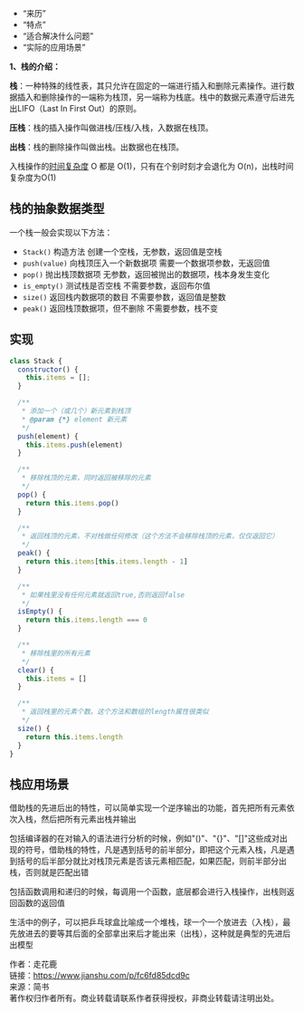 - “来历”
- “特点”
- “适合解决什么问题”
- “实际的应用场景”

**1、栈的介绍：**

**栈**：一种特殊的线性表，其只允许在固定的一端进行插入和删除元素操作。进行数据插入和删除操作的一端称为栈顶，另一端称为栈底。栈中的数据元素遵守后进先出LIFO（Last In First Out）的原则。

**压栈**：栈的插入操作叫做进栈/压栈/入栈，入数据在栈顶。

**出栈**：栈的删除操作叫做出栈。出数据也在栈顶。

入栈操作的[时间复杂度](https://so.csdn.net/so/search?q=%E6%97%B6%E9%97%B4%E5%A4%8D%E6%9D%82%E5%BA%A6&spm=1001.2101.3001.7020) O 都是 O(1)，只有在个别时刻才会退化为 O(n)，出栈时间复杂度为O(1)



## 栈的抽象数据类型

一个栈一般会实现以下方法：

-   `Stack()` 
	构造方法
	创建一个空栈，无参数，返回值是空栈
-   `push(value)` 
	向栈顶压入一个新数据项
	需要一个数据项参数，无返回值
-   `pop()` 
	抛出栈顶数据项
	无参数，返回被抛出的数据项，栈本身发生变化
-   `is_empty()` 
	测试栈是否空栈
	不需要参数，返回布尔值
-   `size()` 
	返回栈内数据项的数目
	不需要参数，返回值是整数
-   `peak()` 返回栈顶数据项，但不删除
	不需要参数，栈不变

## 实现
```js
class Stack {
  constructor() {
    this.items = [];
  }

  /**
   * 添加一个（或几个）新元素到栈顶
   * @param {*} element 新元素
   */
  push(element) {
    this.items.push(element)
  }

  /**
   * 移除栈顶的元素，同时返回被移除的元素
   */
  pop() {
    return this.items.pop()
  }

  /**
   * 返回栈顶的元素，不对栈做任何修改（这个方法不会移除栈顶的元素，仅仅返回它）
   */
  peak() {
    return this.items[this.items.length - 1]
  }

  /**
   * 如果栈里没有任何元素就返回true,否则返回false
   */
  isEmpty() {
    return this.items.length === 0
  }

  /**
   * 移除栈里的所有元素
   */
  clear() {
    this.items = []
  }

  /**
   * 返回栈里的元素个数。这个方法和数组的length属性很类似
   */
  size() {
    return this.items.length
  }
}
```



## 栈应用场景

借助栈的先进后出的特性，可以简单实现一个逆序输出的功能，首先把所有元素依次入栈，然后把所有元素出栈并输出

包括编译器的在对输入的语法进行分析的时候，例如"()"、"{}"、"[]"这些成对出现的符号，借助栈的特性，凡是遇到括号的前半部分，即把这个元素入栈，凡是遇到括号的后半部分就比对栈顶元素是否该元素相匹配，如果匹配，则前半部分出栈，否则就是匹配出错

包括函数调用和递归的时候，每调用一个函数，底层都会进行入栈操作，出栈则返回函数的返回值

生活中的例子，可以把乒乓球盒比喻成一个堆栈，球一个一个放进去（入栈），最先放进去的要等其后面的全部拿出来后才能出来（出栈），这种就是典型的先进后出模型

  
  
作者：走花鹿  
链接：https://www.jianshu.com/p/fc6fd85dcd9c  
来源：简书  
著作权归作者所有。商业转载请联系作者获得授权，非商业转载请注明出处。
